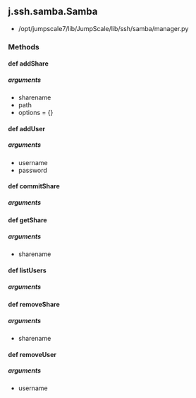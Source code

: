 ## j.ssh.samba.Samba

- /opt/jumpscale7/lib/JumpScale/lib/ssh/samba/manager.py

### Methods

#### def addShare 
##### arguments

- sharename
- path
- options = \{\}
#### def addUser 
##### arguments

- username
- password
#### def commitShare 
##### arguments

#### def getShare 
##### arguments

- sharename
#### def listUsers 
##### arguments

#### def removeShare 
##### arguments

- sharename
#### def removeUser 
##### arguments

- username
